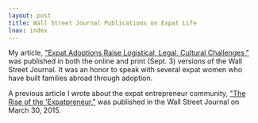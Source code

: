 ```yaml
---
layout: post
title: Wall Street Journal Publications on Expat Life
lnav: index
---
```


<p>My article, <a href="http://blogs.wsj.com/expat/2015/09/01/expat-adoptions-raise-logistical-legal-cultural-challenges/" target="_blank">"Expat Adoptions Raise Logistical, Legal, Cultural Challenges,"</a> was published in both the online and print (Sept. 3) versions of the Wall Street Journal. It was an honor to speak with several expat women who have built families abroad through adoption.</p>
<p>A previous article I wrote about the expat entrepreneur community, <a href="http://blogs.wsj.com/expat/2015/03/30/the-rise-of-the-expat-preneur/" target="_blank">"The Rise of the 'Expatpreneur,"</a> was published in the Wall Street Journal on March 30, 2015.</p>



